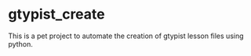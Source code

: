# gtypist_create
This is a pet project to automate the creation of gtypist lesson files using python.
